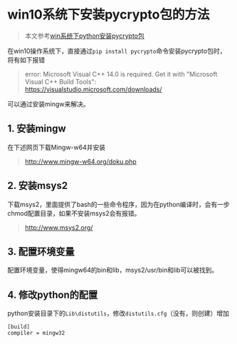 # win10系统下安装pycrypto包的方法

> 本文参考[win系统下python安装pycrypto包](https://blog.csdn.net/chen09122763/article/details/79017635)

在win10操作系统下，直接通过`pip install pycrypto`命令安装pycrypto包时，将有如下报错

> error: Microsoft Visual C++ 14.0 is required. Get it with "Microsoft Visual C++ Build Tools": <https://visualstudio.microsoft.com/downloads/>

可以通过安装mingw来解决。

## 1. 安装mingw

在下述网页下载Mingw-w64并安装

> <http://www.mingw-w64.org/doku.php>

## 2. 安装msys2

下载msys2，里面提供了bash的一些命令程序，因为在python编译时，会有一步chmod配置目录，如果不安装msys2会有报错。

> <http://www.msys2.org/>

## 3. 配置环境变量

配置环境变量，使得mingw64的bin和lib，msys2/usr/bin和lib可以被找到。

## 4. 修改python的配置

python安装目录下的`Lib\distutils`，修改`distutils.cfg`（没有，则创建）增加

```con
[build]
compiler = mingw32
```
